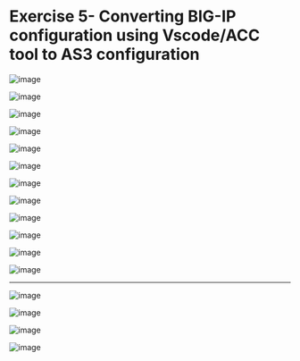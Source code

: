 Exercise 5- Converting BIG-IP configuration using Vscode/ACC tool to AS3 configuration
======================================================================================

![image](https://github.com/f5businessdevelopment/bigipworkshop/assets/13858248/7e141d17-41fd-4950-8b16-64934b47ecd9)

![image](https://github.com/f5businessdevelopment/bigipworkshop/assets/13858248/b36c050d-cafb-48b4-9a96-74085c6147ac)

![image](https://github.com/f5businessdevelopment/bigipworkshop/assets/13858248/4f0de423-7f83-44c5-b59c-c0068fcd090a)

![image](https://github.com/f5businessdevelopment/bigipworkshop/assets/13858248/877490b7-48d1-4520-9579-6e84242fa8b3)

![image](https://github.com/f5businessdevelopment/bigipworkshop/assets/13858248/64087d6d-861d-4a20-ba11-f5733fa8b0fe)

![image](https://github.com/f5businessdevelopment/bigipworkshop/assets/13858248/2a758fbc-c9d8-4e57-be2a-dbdb98430164)

![image](https://github.com/f5businessdevelopment/bigipworkshop/assets/13858248/d9f84eef-007f-4402-8173-cd07320fdcfd)

![image](https://github.com/f5businessdevelopment/bigipworkshop/assets/13858248/cbd2f0b2-b71d-4545-a93d-699ce2955f34)

![image](https://github.com/f5businessdevelopment/bigipworkshop/assets/13858248/03abd165-4b5a-4f36-bcbc-f9c269a5ea7b)

![image](https://github.com/f5businessdevelopment/bigipworkshop/assets/13858248/0efee389-0c47-4f6a-a32e-b341b2f75d74)

![image](https://github.com/f5businessdevelopment/bigipworkshop/assets/13858248/4cf05de0-0375-47fd-b4b7-95ece8ee9ab6)

![image](https://github.com/f5businessdevelopment/bigipworkshop/assets/13858248/be4e5626-48b3-405b-af16-54d32df5c79a)

-----------------------------






![image](https://github.com/f5businessdevelopment/bigipworkshop/assets/13858248/257352ae-7a3f-4ced-9549-e9a12621ccdb)

![image](https://github.com/f5businessdevelopment/bigipworkshop/assets/13858248/5d8a7625-99b3-44d0-97de-1125c7ba2a3a)

![image](https://github.com/f5businessdevelopment/bigipworkshop/assets/13858248/fcf948bb-1951-4753-b1ba-b1ba55bf10cb)

![image](https://github.com/f5businessdevelopment/bigipworkshop/assets/13858248/c39f7fce-174c-4e82-9f5d-a284766d5fb8)

